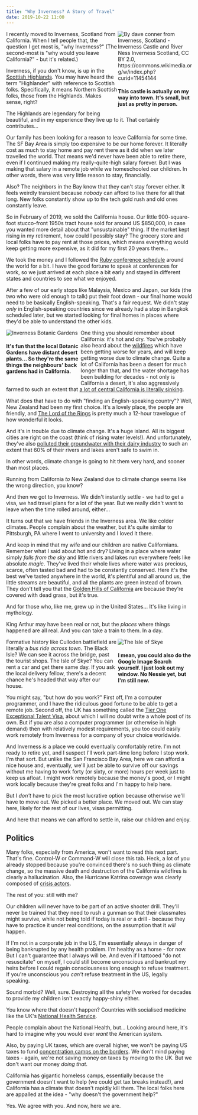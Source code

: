 ```yaml
---
title: "Why Inverness? A Story of Travel"
date: 2019-10-22 11:00
---
```


<div class="card border-light" style="float:right; max-width: 40%;">
  <img class="img-fluid" src="/images/800px-Inverness_Castle_and_River_Ness_Inverness_Scotland_-_conner395.jpg" alt="By dave conner from Inverness, Scotland - Inverness Castle and River Ness Inverness Scotland, CC BY 2.0, https://commons.wikimedia.org/w/index.php?curid=11454144"></img><br/>
  <h4 class="card-header">This castle is actually on my way into town. It's small, but just as pretty in person.</h4>
</div>

I recently moved to Inverness, Scotland from California. When I tell people that, the question I get most is, "why Inverness?" (The second-most is "why would you leave California?" - but it's related.)

Inverness, if you don't know, is up in the [Scottish Highlands](https://en.wikipedia.org/wiki/Scottish_Highlands). You may have heard the term "Highlander" with reference to Scottish folks. Specifically, it means Northern Scottish folks, those from the Highlands. Makes sense, right?

The Highlands are legendary for being beautiful, and in my experience they live up to it. That certainly contributes...

Our family has been looking for a reason to leave California for some time. The SF Bay Area is simply too expensive to be our home forever. It literally cost as much to stay home and pay rent there as it did when we later travelled the world. That means we'd never have been able to retire there, even if I continued making my really-quite-high salary forever. But I was making that salary in a remote job while we homeschooled our children. In other words, there was very little reason to stay, financially.

Also? The neighbors in the Bay know that they can't stay forever either. It feels weirdly transient because *nobody* can afford to live there for all that long. New folks constantly show up to the tech gold rush and old ones constantly leave.

So in February of 2019, we sold the California house. Our little 900-square-foot stucco-front 1950s tract house sold for around US $850,000, in case you wanted more detail about that "unsustainable" thing. If the market kept rising in my retirement, how could I possibly stay? The grocery store and local folks have to pay rent at those prices, which means everything would keep getting more expensive, as it did for my first 20 years there...

We took the money and I followed the [Ruby conference schedule](https://rubyconferences.org/) around the world for a bit. I have the good fortune to speak at conferences for work, so we just arrived at each place a bit early and stayed in different states and countries to see what we enjoyed.

After a few of our early stops like Malaysia, Mexico and Japan, our kids (the two who were old enough to talk) put their foot down - our final home would need to be basically English-speaking. That's a fair request. We didn't stay *only* in English-speaking countries since we already had a stop in Bangkok scheduled later, but we started looking for final homes in places where they'd be able to understand the other kids.

<div class="card border-light" style="float:left; max-width: 40%;">
  <img class="img-fluid" src="/images/inverness_botanic_gardens.jpg" alt="Inverness Botanic Gardens"></img><br/>
  <h4 class="card-header">It's fun that the local Botanic Gardens have distant desert plants... So they're the same things the neighbours' back gardens had in California.</h4>
</div>

One thing you should remember about California: it's hot and dry. You've probably also heard about the [wildfires](https://en.wikipedia.org/wiki/2019_California_wildfires) which have been getting worse for years, and will keep getting worse due to climate change. Quite a lot of California has been a desert for much longer than that, and the water shortage has been building for decades - not only is California a desert, it's also aggressively farmed to such an extent that [a lot of central California is literally sinking](https://www.theguardian.com/us-news/2015/nov/28/california-central-valley-sinking-farmers-deepwater-wells).

What does that have to do with "finding an English-speaking country"? Well, New Zealand had been my first choice. It's a lovely place, the people are friendly, and [The Lord of the Rings](https://en.wikipedia.org/wiki/The_Lord_of_the_Rings_(film_series)) is pretty much a 12-hour travelogue of how wonderful it looks.

And it's in trouble due to climate change. It's a huge island. All its biggest cities are right on the coast (think of rising water levels!). And unfortunately, they've also [polluted their groundwater with their dairy industry](https://www.economist.com/asia/2017/11/16/dairy-farming-is-polluting-new-zealands-water) to such an extent that 60% of their rivers and lakes aren't safe to swim in.

In other words, climate change is going to hit them very hard, and sooner than most places.

Running from California *to* New Zealand due to climate change seems like the wrong direction, you know?

And then we got to Inverness. We didn't instantly settle - we had to get a visa, we had travel plans for a lot of the year. But we really didn't want to leave when the time rolled around, either...

It turns out that we have friends in the Inverness area. We like colder climates. People complain about the weather, but it's quite similar to Pittsburgh, PA where I went to university and I loved it there.

And keep in mind that my wife and our children are native Californians. Remember what I said about hot and dry? Living in a place where water simply *falls from the sky* and little rivers and lakes run everywhere feels like absolute *magic*. They've lived their whole lives where water was precious, scarce, often tasted bad and had to be constantly conserved. Here it's the best we've tasted anywhere in the world, it's plentiful and all around us, the little streams are beautiful, and all the plants are green instead of brown. They don't tell you that the [Golden Hills of California](https://www.google.com/search?tbm=isch&sxsrf=ACYBGNR4sQ1p5NGKtdidkNV9By4GW9F79A%3A1571665669915&source=hp&biw=1272&bih=618&ei=BbetXZSmNczQaOPqmOAM&q=golden+hills+of+california&oq=golden+hill&gs_l=img.3.0.35i39j0l9.1306.2481..3091...0.0..0.137.777.11j1......0....1..gws-wiz-img.....10..35i362i39j0i3.KFW4xJXQm9w) are because they're covered with dead grass, but it's true.

And for those who, like me, grew up in the United States... It's like living in mythology.

King Arthur may have been real or not, but the *places* where things happened are all real. And you can take a train to them. In a day.

<div class="card border-light" style="float:right; max-width: 40%;">
  <img class="img-fluid" src="/images/Old-Man-of-Storr.jpg" alt="The Isle of Skye"></img><br/>
  <h4 class="card-header">I mean, you could also do the Google Image Search yourself. I just look out my window. No Nessie yet, but I'm still new.</h4>
</div>

Formative history like Culloden battlefield are literally a *bus ride across town*. The Black Isle? We can see it across the bridge, past the tourist shops. The Isle of Skye? You can rent a car and get there same day. If you ask the local delivery fellow, there's a decent chance he's headed that way after our house.

You might say, "but how do you work?" First off, I'm a computer programmer, and I have the ridiculous good fortune to be able to get a remote job. Second off, the UK has something called the [Tier One Exceptional Talent Visa](https://ayjsolicitors.com/uk-personal/tier-1-exceptional-talent-visa/), about which I will no doubt write a whole post of its own. But if you are also a computer programmer (or otherwise in high demand) then with relatively modest requirements, you too could easily work remotely from Inverness for a company of your choice worldwide.

And Inverness *is* a place we could eventually comfortably retire. I'm not ready to retire yet, and I suspect I'll work part-time long before I stop work. I'm that sort. But unlike the San Francisco Bay Area, here we can afford a nice house and, eventually, we'll just be able to survive off our savings without me having to work forty (or sixty, or more) hours per week just to keep us afloat. I might work remotely because the money's good, or I might work locally because they're great folks and I'm happy to help here.

But I *don't* have to pick the most lucrative option because otherwise we'll have to move out. We picked a better place. We moved out. We can stay here, likely for the rest of our lives, visas permitting.

And here that means we can afford to settle in, raise our children and enjoy.

## Politics

Many folks, especially from America, won't want to read this next part. That's fine. Control-W or Command-W will close this tab. Heck, a lot of you already stopped because you're convinced there's no such thing as climate change, so the massive death and destruction of the California wildfires is clearly a hallucination. Also, the Hurricane Katrina coverage was clearly composed of [crisis actors](https://www.theguardian.com/us-news/2018/feb/21/crisis-actors-deep-state-false-flag-the-rise-of-conspiracy-theory-code-words).

The rest of you: still with me?

Our children will never have to be part of an active shooter drill. They'll never be trained that they need to rush a gunman so that their classmates might survive, while not being told if today is real or a drill - because they have to practice it under real conditions, on the assumption that it *will* happen.

If I'm not in a corporate job in the US, I'm essentially always in danger of being bankrupted by any health problem. I'm healthy as a horse - for now. But I can't guarantee that I always will be. And even if I tattooed "do not resuscitate" on myself, I could still become unconscious and bankrupt my heirs before I could regain consciousness long enough to refuse treatment. If you're unconscious you *can't* refuse treatment in the US, legally speaking.

Sound morbid? Well, sure. Destroying all the safety I've worked for decades to provide my children isn't exactly happy-shiny either.

You know where that doesn't happen? Countries with socialised medicine like the UK's [National Health Service](https://en.wikipedia.org/wiki/National_Health_Service_(England)).

People complain about the National Health, but... Looking around here, it's hard to imagine why you would ever *want* the American system.

Also, by paying UK taxes, which are overall higher, we won't be paying US taxes to fund [concentration camps on the borders](https://en.wikipedia.org/wiki/List_of_concentration_and_internment_camps#Migrants_at_the_Mexico%E2%80%93United_States_border). We don't mind paying taxes - again, we're not saving money on taxes by moving to the UK. But we don't want our money *doing that*.

California has gigantic homeless camps, essentially because the government doesn't want to help (we could get tax breaks instead!), and California has a climate that doesn't rapidly kill them. The local folks here are appalled at the idea - "why doesn't the government help?"

Yes. We agree with you. And now, here we are.
